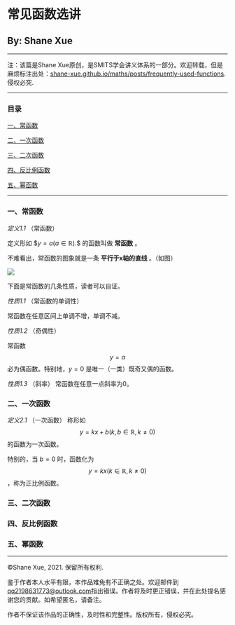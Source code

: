 # 常见函数选讲

## By: Shane Xue

<hr>

注：该篇是Shane Xue原创，是SMITS学会讲义体系的一部分。欢迎转载，但是麻烦标注出处：[shane-xue.github.io/maths/posts/frequently-used-functions](https://shane-xue.github.io/maths/posts/frequently-used-functions). 侵权必究.

<hr>

### 目录

<a href = "#one"> 一、常函数 </a>

<a href = "#two"> 二、一次函数 </a>

<a href = "#three"> 三、二次函数 </a>

<a href = "#four"> 四、反比例函数 </a>

<a href = "#five"> 五、幂函数</a>

<hr>

<a name = "one"> </a>
### 一、常函数

*定义1.1* （常函数）

定义形如
\$$y = a (a \in \mathbb{R}).$$
的函数叫做 **常函数** 。

不难看出，常函数的图象就是一条 **平行于x轴的直线** 。（如图）

 <img src="https://shane-xue.github.io/maths/graphs/常函数.jpg" align = "center center"> 

下面是常函数的几条性质，读者可以自证。

*性质1.1* （常函数的单调性）

常函数在任意区间上单调不增，单调不减。

*性质1.2* （奇偶性）

常函数 $$y=a$$ 必为偶函数。特别地，$y = 0$ 是唯一（一类）既奇又偶的函数。

*性质1.3* （斜率）
常函数在任意一点斜率为0。

<a name = "two"> </a>
### 二、一次函数
*定义2.1* （一次函数）
称形如
$$
y = kx + b (k, b \in \mathbb{R}, k \neq 0)
$$
的函数为一次函数。

特别的，当 $b = 0$ 时，函数化为 
$$ 
y = kx (k \in \mathbb{R}, k \neq 0)
$$，称为正比例函数。


<a name = "three"> </a>
### 三、二次函数

<a name = "four"> </a>
### 四、反比例函数

<a name = "five"> </a>
### 五、幂函数


<hr>

©️Shane Xue, 2021. 保留所有权利.

鉴于作者本人水平有限，本作品难免有不正确之处。欢迎邮件到[qq2198631773@outlook.com](mailto:qq2198631773@outlook.com)指出错误。作者将及时更正错误，并在此处提名感谢您的贡献。如希望匿名，请备注。

作者不保证该作品的正确性，及时性和完整性。版权所有，侵权必究。
